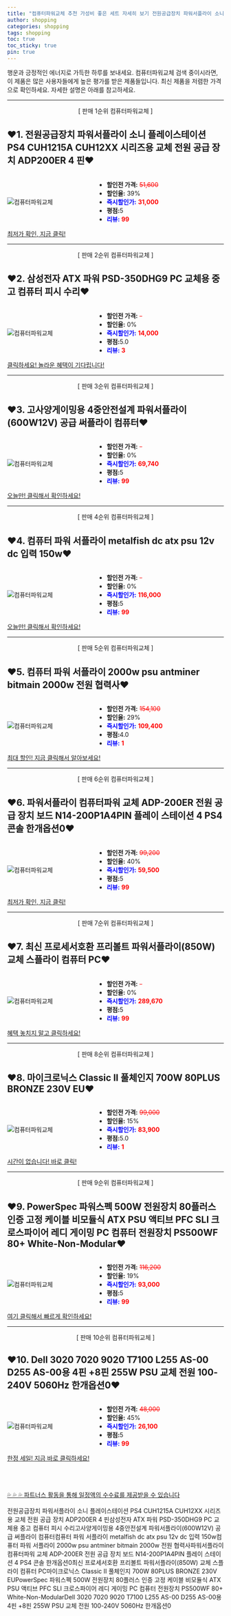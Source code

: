 ```yaml
---
title: "컴퓨터파워교체 추천 가성비 좋은 세트 자세히 보기 전원공급장치 파워서플라이 소니 플레이스테이션 PS4"
author: shopping
categories: shopping
tags: shopping
toc: true
toc_sticky: true
pin: true
---
```

행운과 긍정적인 에너지로 가득한 하루를 보내세요. 컴퓨터파워교체 검색 중이시라면,  이 제품은 많은 사용자들에게 높은 평가를 받은 제품들입니다. 최신 제품을 저렴한 가격으로 확인하세요. 자세한 설명은 아래를 참고하세요.

---
<p class="toplist" style="margin: 0 auto; display: block; width: fit-content;">[ 판매 1순위 컴퓨터파워교체 ]</p>

<h2><strong>❤️1. 전원공급장치 파워서플라이 소니 플레이스테이션 PS4 CUH1215A CUH12XX 시리즈용 교체 전원 공급 장치 ADP200ER 4 핀❤️</strong></h2>

<div style="display: flex; align-items: center;">
    <div style="flex: 0.4;">
        <img src="https://thumbnail7.coupangcdn.com/thumbnails/remote/230x230ex/image/vendor_inventory/f90b/a5e43f417a276249483074e3e5e06333fc74da277fb22574f9ae29bdf40e.jpg" alt="컴퓨터파워교체" style="max-width: 100%;">
    </div>
    <div style="flex: 0.6; margin-left: 10px;">
        <ul>
            <li><strong>할인전 가격:</strong> <del style="color: red;">51,600</del></li>
            <li><strong>할인율:</strong> 39%</li>
            <li><span style='color:blue'><strong>즉시할인가:</strong></span> <span style='color:red'><strong>31,000</strong></span></li>
            <li><strong>평점:</strong>5</li>
            <li><span style='color:blue'><strong>리뷰:</strong></span> <span style='color:red'><strong>99</strong></span></li>
        </ul>
    </div>
</div>
<div class="center">
    <a href="https://William4Davisa.github.io?lptag=AF9450613&subid=githubio&pageKey=8211441417&traceid=V0-153&itemId=23571729169&vendorItemId=90770223201" class="myButton">
        최저가 확인, 지금 클릭!
    </a>
</div>


---
<p class="toplist" style="margin: 0 auto; display: block; width: fit-content;">[ 판매 2순위 컴퓨터파워교체 ]</p>

<h2><strong>❤️2. 삼성전자 ATX 파워 PSD-350DHG9 PC 교체용 중고 컴퓨터 피시 수리❤️</strong></h2>

<div style="display: flex; align-items: center;">
    <div style="flex: 0.4;">
        <img src="https://thumbnail9.coupangcdn.com/thumbnails/remote/230x230ex/image/vendor_inventory/70e4/f42745d0c8f73d5045399d152b26413c19dc5970f0394f206f00356628de.jpg" alt="컴퓨터파워교체" style="max-width: 100%;">
    </div>
    <div style="flex: 0.6; margin-left: 10px;">
        <ul>
            <li><strong>할인전 가격:</strong> <del style="color: red;">-</del></li>
            <li><strong>할인율:</strong> 0%</li>
            <li><span style='color:blue'><strong>즉시할인가:</strong></span> <span style='color:red'><strong>14,000</strong></span></li>
            <li><strong>평점:</strong>5.0</li>
            <li><span style='color:blue'><strong>리뷰:</strong></span> <span style='color:red'><strong>3</strong></span></li>
        </ul>
    </div>
</div>
<div class="center">
    <a href="https://William4Davisa.github.io?lptag=AF9450613&subid=githubio&pageKey=4578512252&traceid=V0-153&itemId=5606981803&vendorItemId=72906202069" class="myButton">
        클릭하세요! 놀라운 혜택이 기다립니다!
    </a>
</div>


---
<p class="toplist" style="margin: 0 auto; display: block; width: fit-content;">[ 판매 3순위 컴퓨터파워교체 ]</p>

<h2><strong>❤️3. 고사양게이밍용 4중안전설계 파워서플라이(600W12V) 공급 써플라이 컴퓨터❤️</strong></h2>

<div style="display: flex; align-items: center;">
    <div style="flex: 0.4;">
        <img src="https://thumbnail9.coupangcdn.com/thumbnails/remote/230x230ex/image/vendor_inventory/bda8/078dec6ddac488d0f8cc699732a7f9d0a098fd960ecf48669c0c17d2a308.jpg" alt="컴퓨터파워교체" style="max-width: 100%;">
    </div>
    <div style="flex: 0.6; margin-left: 10px;">
        <ul>
            <li><strong>할인전 가격:</strong> <del style="color: red;">-</del></li>
            <li><strong>할인율:</strong> 0%</li>
            <li><span style='color:blue'><strong>즉시할인가:</strong></span> <span style='color:red'><strong>69,740</strong></span></li>
            <li><strong>평점:</strong>5</li>
            <li><span style='color:blue'><strong>리뷰:</strong></span> <span style='color:red'><strong>99</strong></span></li>
        </ul>
    </div>
</div>
<div class="center">
    <a href="https://William4Davisa.github.io?lptag=AF9450613&subid=githubio&pageKey=7495152730&traceid=V0-153&itemId=19607845331&vendorItemId=86714893612" class="myButton">
        오늘만! 클릭해서 확인하세요!
    </a>
</div>


---
<p class="toplist" style="margin: 0 auto; display: block; width: fit-content;">[ 판매 4순위 컴퓨터파워교체 ]</p>

<h2><strong>❤️4. 컴퓨터 파워 서플라이 metalfish dc atx psu 12v dc 입력 150w❤️</strong></h2>

<div style="display: flex; align-items: center;">
    <div style="flex: 0.4;">
        <img src="https://thumbnail6.coupangcdn.com/thumbnails/remote/230x230ex/image/vendor_inventory/a637/32c1c3e7cb2dbc3555a6280a124e876ef251bd65554f720b8d0b4589418c.jpeg" alt="컴퓨터파워교체" style="max-width: 100%;">
    </div>
    <div style="flex: 0.6; margin-left: 10px;">
        <ul>
            <li><strong>할인전 가격:</strong> <del style="color: red;">-</del></li>
            <li><strong>할인율:</strong> 0%</li>
            <li><span style='color:blue'><strong>즉시할인가:</strong></span> <span style='color:red'><strong>116,000</strong></span></li>
            <li><strong>평점:</strong>5</li>
            <li><span style='color:blue'><strong>리뷰:</strong></span> <span style='color:red'><strong>99</strong></span></li>
        </ul>
    </div>
</div>
<div class="center">
    <a href="https://William4Davisa.github.io?lptag=AF9450613&subid=githubio&pageKey=6407040374&traceid=V0-153&itemId=13722996765&vendorItemId=82729775302" class="myButton">
        오늘만! 클릭해서 확인하세요!
    </a>
</div>


---
<p class="toplist" style="margin: 0 auto; display: block; width: fit-content;">[ 판매 5순위 컴퓨터파워교체 ]</p>

<h2><strong>❤️5. 컴퓨터 파워 서플라이 2000w psu antminer bitmain 2000w 전원 협력사❤️</strong></h2>

<div style="display: flex; align-items: center;">
    <div style="flex: 0.4;">
        <img src="https://thumbnail10.coupangcdn.com/thumbnails/remote/230x230ex/image/vendor_inventory/08a8/98600557cbd8ac010b62cad9aa641dda138d02d7f061e5dd57d12513334f.jpeg" alt="컴퓨터파워교체" style="max-width: 100%;">
    </div>
    <div style="flex: 0.6; margin-left: 10px;">
        <ul>
            <li><strong>할인전 가격:</strong> <del style="color: red;">154,100</del></li>
            <li><strong>할인율:</strong> 29%</li>
            <li><span style='color:blue'><strong>즉시할인가:</strong></span> <span style='color:red'><strong>109,400</strong></span></li>
            <li><strong>평점:</strong>4.0</li>
            <li><span style='color:blue'><strong>리뷰:</strong></span> <span style='color:red'><strong>1</strong></span></li>
        </ul>
    </div>
</div>
<div class="center">
    <a href="https://William4Davisa.github.io?lptag=AF9450613&subid=githubio&pageKey=6454524030&traceid=V0-153&itemId=14024253083&vendorItemId=82729768323" class="myButton">
        최대 할인! 지금 클릭해서 알아보세요!
    </a>
</div>


---
<p class="toplist" style="margin: 0 auto; display: block; width: fit-content;">[ 판매 6순위 컴퓨터파워교체 ]</p>

<h2><strong>❤️6. 파워서플라이 컴퓨터파워 교체 ADP-200ER 전원 공급 장치 보드 N14-200P1A4PIN 플레이 스테이션 4 PS4 콘솔 한개옵션0❤️</strong></h2>

<div style="display: flex; align-items: center;">
    <div style="flex: 0.4;">
        <img src="https://thumbnail10.coupangcdn.com/thumbnails/remote/230x230ex/image/vendor_inventory/3a29/2a863e8eea9a31814ffe10e48f2a99ba262944eb279945c83c300a8602dd.jpg" alt="컴퓨터파워교체" style="max-width: 100%;">
    </div>
    <div style="flex: 0.6; margin-left: 10px;">
        <ul>
            <li><strong>할인전 가격:</strong> <del style="color: red;">99,200</del></li>
            <li><strong>할인율:</strong> 40%</li>
            <li><span style='color:blue'><strong>즉시할인가:</strong></span> <span style='color:red'><strong>59,500</strong></span></li>
            <li><strong>평점:</strong>5</li>
            <li><span style='color:blue'><strong>리뷰:</strong></span> <span style='color:red'><strong>99</strong></span></li>
        </ul>
    </div>
</div>
<div class="center">
    <a href="https://William4Davisa.github.io?lptag=AF9450613&subid=githubio&pageKey=7113119249&traceid=V0-153&itemId=17787630203&vendorItemId=89399104915" class="myButton">
        최저가 확인, 지금 클릭!
    </a>
</div>


---
<p class="toplist" style="margin: 0 auto; display: block; width: fit-content;">[ 판매 7순위 컴퓨터파워교체 ]</p>

<h2><strong>❤️7. 최신 프로세서호환 프리볼트 파워서플라이(850W) 교체 스플라이 컴퓨터 PC❤️</strong></h2>

<div style="display: flex; align-items: center;">
    <div style="flex: 0.4;">
        <img src="https://thumbnail8.coupangcdn.com/thumbnails/remote/230x230ex/image/vendor_inventory/6086/03f128578d002e9696d41788f90e0e9fb5b82799d6a52454bce174def32f.jpg" alt="컴퓨터파워교체" style="max-width: 100%;">
    </div>
    <div style="flex: 0.6; margin-left: 10px;">
        <ul>
            <li><strong>할인전 가격:</strong> <del style="color: red;">-</del></li>
            <li><strong>할인율:</strong> 0%</li>
            <li><span style='color:blue'><strong>즉시할인가:</strong></span> <span style='color:red'><strong>289,670</strong></span></li>
            <li><strong>평점:</strong>5</li>
            <li><span style='color:blue'><strong>리뷰:</strong></span> <span style='color:red'><strong>99</strong></span></li>
        </ul>
    </div>
</div>
<div class="center">
    <a href="https://William4Davisa.github.io?lptag=AF9450613&subid=githubio&pageKey=7553336278&traceid=V0-153&itemId=19883418636&vendorItemId=86983875251" class="myButton">
        혜택 놓치지 말고 클릭하세요!
    </a>
</div>


---
<p class="toplist" style="margin: 0 auto; display: block; width: fit-content;">[ 판매 8순위 컴퓨터파워교체 ]</p>

<h2><strong>❤️8. 마이크로닉스 Classic II 풀체인지 700W 80PLUS BRONZE 230V EU❤️</strong></h2>

<div style="display: flex; align-items: center;">
    <div style="flex: 0.4;">
        <img src="https://thumbnail6.coupangcdn.com/thumbnails/remote/230x230ex/image/vendor_inventory/83ce/b8dcafc55319c80f6d896356027857559fae25e7bf43bd12d228e519e8d5.png" alt="컴퓨터파워교체" style="max-width: 100%;">
    </div>
    <div style="flex: 0.6; margin-left: 10px;">
        <ul>
            <li><strong>할인전 가격:</strong> <del style="color: red;">99,000</del></li>
            <li><strong>할인율:</strong> 15%</li>
            <li><span style='color:blue'><strong>즉시할인가:</strong></span> <span style='color:red'><strong>83,900</strong></span></li>
            <li><strong>평점:</strong>5.0</li>
            <li><span style='color:blue'><strong>리뷰:</strong></span> <span style='color:red'><strong>1</strong></span></li>
        </ul>
    </div>
</div>
<div class="center">
    <a href="https://William4Davisa.github.io?lptag=AF9450613&subid=githubio&pageKey=7201303966&traceid=V0-153&itemId=18203664755&vendorItemId=85577600244" class="myButton">
        시간이 없습니다! 바로 클릭!
    </a>
</div>


---
<p class="toplist" style="margin: 0 auto; display: block; width: fit-content;">[ 판매 9순위 컴퓨터파워교체 ]</p>

<h2><strong>❤️9. PowerSpec 파워스펙 500W 전원장치 80플러스 인증 고정 케이블 비모듈식 ATX PSU 액티브 PFC SLI 크로스파이어 레디 게이밍 PC 컴퓨터 전원장치 PS500WF 80+ White-Non-Modular❤️</strong></h2>

<div style="display: flex; align-items: center;">
    <div style="flex: 0.4;">
        <img src="https://thumbnail8.coupangcdn.com/thumbnails/remote/230x230ex/image/vendor_inventory/c93a/f275e3ad4b84fb7e52d636aece0e3aa02e389e37bf503e61ebbe7192f788.jpg" alt="컴퓨터파워교체" style="max-width: 100%;">
    </div>
    <div style="flex: 0.6; margin-left: 10px;">
        <ul>
            <li><strong>할인전 가격:</strong> <del style="color: red;">116,200</del></li>
            <li><strong>할인율:</strong> 19%</li>
            <li><span style='color:blue'><strong>즉시할인가:</strong></span> <span style='color:red'><strong>93,000</strong></span></li>
            <li><strong>평점:</strong>5</li>
            <li><span style='color:blue'><strong>리뷰:</strong></span> <span style='color:red'><strong>99</strong></span></li>
        </ul>
    </div>
</div>
<div class="center">
    <a href="https://William4Davisa.github.io?lptag=AF9450613&subid=githubio&pageKey=7697195360&traceid=V0-153&itemId=20598989090&vendorItemId=88546981859" class="myButton">
        여기 클릭해서 빠르게 확인하세요!
    </a>
</div>


---
<p class="toplist" style="margin: 0 auto; display: block; width: fit-content;">[ 판매 10순위 컴퓨터파워교체 ]</p>

<h2><strong>❤️10. Dell 3020 7020 9020 T7100 L255 AS-00 D255 AS-00용 4핀 +8핀 255W PSU 교체 전원 100-240V 5060Hz 한개옵션0❤️</strong></h2>

<div style="display: flex; align-items: center;">
    <div style="flex: 0.4;">
        <img src="https://thumbnail7.coupangcdn.com/thumbnails/remote/230x230ex/image/vendor_inventory/6d49/5494407997dd383ef81edc790a27c96a72d2e8601fca6d0d399b96443df6.jpg" alt="컴퓨터파워교체" style="max-width: 100%;">
    </div>
    <div style="flex: 0.6; margin-left: 10px;">
        <ul>
            <li><strong>할인전 가격:</strong> <del style="color: red;">48,000</del></li>
            <li><strong>할인율:</strong> 45%</li>
            <li><span style='color:blue'><strong>즉시할인가:</strong></span> <span style='color:red'><strong>26,100</strong></span></li>
            <li><strong>평점:</strong>5</li>
            <li><span style='color:blue'><strong>리뷰:</strong></span> <span style='color:red'><strong>99</strong></span></li>
        </ul>
    </div>
</div>
<div class="center">
    <a href="https://William4Davisa.github.io?lptag=AF9450613&subid=githubio&pageKey=7420286524&traceid=V0-153&itemId=19246936030&vendorItemId=90681809124" class="myButton">
        한정 세일! 지금 바로 클릭하세요!
    </a>
</div>

<br><br><br>[💦 💦 💦 파트너스 활동을 통해 일정액의 수수료를 제공받을 수 있습니다](https://link.coupang.com/a/bcpT2c)<br><br>전원공급장치 파워서플라이 소니 플레이스테이션 PS4 CUH1215A CUH12XX 시리즈용 교체 전원 공급 장치 ADP200ER 4 핀삼성전자 ATX 파워 PSD-350DHG9 PC 교체용 중고 컴퓨터 피시 수리고사양게이밍용 4중안전설계 파워서플라이(600W12V) 공급 써플라이 컴퓨터컴퓨터 파워 서플라이 metalfish dc atx psu 12v dc 입력 150w컴퓨터 파워 서플라이 2000w psu antminer bitmain 2000w 전원 협력사파워서플라이 컴퓨터파워 교체 ADP-200ER 전원 공급 장치 보드 N14-200P1A4PIN 플레이 스테이션 4 PS4 콘솔 한개옵션0최신 프로세서호환 프리볼트 파워서플라이(850W) 교체 스플라이 컴퓨터 PC마이크로닉스 Classic II 풀체인지 700W 80PLUS BRONZE 230V EUPowerSpec 파워스펙 500W 전원장치 80플러스 인증 고정 케이블 비모듈식 ATX PSU 액티브 PFC SLI 크로스파이어 레디 게이밍 PC 컴퓨터 전원장치 PS500WF 80+ White-Non-ModularDell 3020 7020 9020 T7100 L255 AS-00 D255 AS-00용 4핀 +8핀 255W PSU 교체 전원 100-240V 5060Hz 한개옵션0